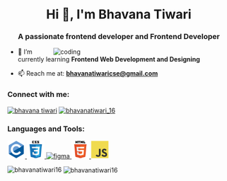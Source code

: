   <h1 align="center">Hi 👋, I'm Bhavana Tiwari</h1>
<h3 align="center">A passionate frontend developer and Frontend Developer</h3>

<img src="https://media.tenor.com/QVC1Nmb9TwUAAAAi/coding.gif" alt="coding" align="right" width="400">

- 🌱 I’m currently learning **Frontend Web Development and Designing**

- 📫 Reach me at: **bhavanatiwaricse@gmail.com**

<h3 align="left">Connect with me:</h3>
<p align="left">
<a href="https://linkedin.com/in/bhavana tiwari" target="blank"><img align="center" src="https://raw.githubusercontent.com/rahuldkjain/github-profile-readme-generator/master/src/images/icons/Social/linked-in-alt.svg" alt="bhavana tiwari" height="30" width="40" /></a>
<a href="https://instagram.com/bhavanatiwari_16" target="blank"><img align="center" src="https://raw.githubusercontent.com/rahuldkjain/github-profile-readme-generator/master/src/images/icons/Social/instagram.svg" alt="bhavanatiwari_16" height="30" width="40" /></a>
</p>

<h3 align="left">Languages and Tools:</h3>
<p align="left"> <a href="https://www.cprogramming.com/" target="_blank" rel="noreferrer"> <img src="https://raw.githubusercontent.com/devicons/devicon/master/icons/c/c-original.svg" alt="c" width="40" height="40"/> </a> <a href="https://www.w3schools.com/css/" target="_blank" rel="noreferrer"> <img src="https://raw.githubusercontent.com/devicons/devicon/master/icons/css3/css3-original-wordmark.svg" alt="css3" width="40" height="40"/> </a> <a href="https://www.figma.com/" target="_blank" rel="noreferrer"> <img src="https://www.vectorlogo.zone/logos/figma/figma-icon.svg" alt="figma" width="40" height="40"/> </a> <a href="https://www.w3.org/html/" target="_blank" rel="noreferrer"> <img src="https://raw.githubusercontent.com/devicons/devicon/master/icons/html5/html5-original-wordmark.svg" alt="html5" width="40" height="40"/> </a> <a href="https://developer.mozilla.org/en-US/docs/Web/JavaScript" target="_blank" rel="noreferrer"> <img src="https://raw.githubusercontent.com/devicons/devicon/master/icons/javascript/javascript-original.svg" alt="javascript" width="40" height="40"/> </a> </p>

<p><img align="left" src="https://github-readme-stats.vercel.app/api/top-langs?username=bhavanatiwari16&show_icons=true&locale=en&layout=compact" alt="bhavanatiwari16" /></p>

<p>&nbsp;<img align="center" src="https://github-readme-stats.vercel.app/api?username=bhavanatiwari16&show_icons=true&locale=en" alt="bhavanatiwari16" /></p>

<!---
BhavanaTiwari16/BhavanaTiwari16 is a ✨ special ✨ repository because its `README.md` (this file) appears on your GitHub profile.
You can click the Preview link to take a look at your changes.
--->
